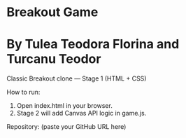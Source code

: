 # Breakout Game
# By Tulea Teodora Florina and Turcanu Teodor 

Classic Breakout clone — Stage 1 (HTML + CSS)

How to run:
1. Open index.html in your browser.
2. Stage 2 will add Canvas API logic in game.js.

Repository: (paste your GitHub URL here)